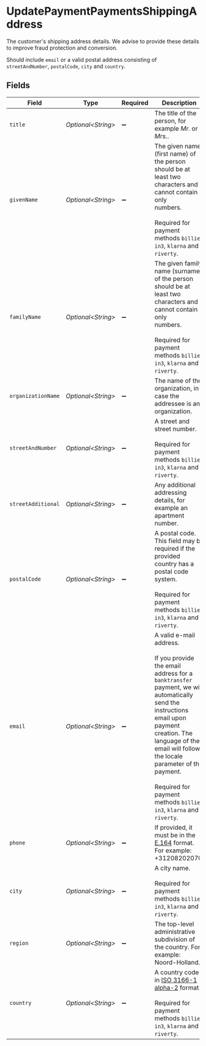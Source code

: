 # UpdatePaymentPaymentsShippingAddress

The customer's shipping address details. We advise to provide these details to improve fraud protection and
conversion.

Should include `email` or a valid postal address consisting of `streetAndNumber`, `postalCode`, `city` and
`country`.


## Fields

| Field                                                                                                                                                                                                                                                                                                              | Type                                                                                                                                                                                                                                                                                                               | Required                                                                                                                                                                                                                                                                                                           | Description                                                                                                                                                                                                                                                                                                        | Example                                                                                                                                                                                                                                                                                                            |
| ------------------------------------------------------------------------------------------------------------------------------------------------------------------------------------------------------------------------------------------------------------------------------------------------------------------ | ------------------------------------------------------------------------------------------------------------------------------------------------------------------------------------------------------------------------------------------------------------------------------------------------------------------ | ------------------------------------------------------------------------------------------------------------------------------------------------------------------------------------------------------------------------------------------------------------------------------------------------------------------ | ------------------------------------------------------------------------------------------------------------------------------------------------------------------------------------------------------------------------------------------------------------------------------------------------------------------ | ------------------------------------------------------------------------------------------------------------------------------------------------------------------------------------------------------------------------------------------------------------------------------------------------------------------ |
| `title`                                                                                                                                                                                                                                                                                                            | *Optional\<String>*                                                                                                                                                                                                                                                                                                | :heavy_minus_sign:                                                                                                                                                                                                                                                                                                 | The title of the person, for example *Mr.* or *Mrs.*.                                                                                                                                                                                                                                                              | Mr.                                                                                                                                                                                                                                                                                                                |
| `givenName`                                                                                                                                                                                                                                                                                                        | *Optional\<String>*                                                                                                                                                                                                                                                                                                | :heavy_minus_sign:                                                                                                                                                                                                                                                                                                 | The given name (first name) of the person should be at least two characters and cannot contain only<br/>numbers.<br/><br/>Required for payment methods `billie`, `in3`, `klarna` and `riverty`.                                                                                                                    | Piet                                                                                                                                                                                                                                                                                                               |
| `familyName`                                                                                                                                                                                                                                                                                                       | *Optional\<String>*                                                                                                                                                                                                                                                                                                | :heavy_minus_sign:                                                                                                                                                                                                                                                                                                 | The given family name (surname) of the person should be at least two characters and cannot contain only<br/>numbers.<br/><br/>Required for payment methods `billie`, `in3`, `klarna` and `riverty`.                                                                                                                | Mondriaan                                                                                                                                                                                                                                                                                                          |
| `organizationName`                                                                                                                                                                                                                                                                                                 | *Optional\<String>*                                                                                                                                                                                                                                                                                                | :heavy_minus_sign:                                                                                                                                                                                                                                                                                                 | The name of the organization, in case the addressee is an organization.                                                                                                                                                                                                                                            | Mollie B.V.                                                                                                                                                                                                                                                                                                        |
| `streetAndNumber`                                                                                                                                                                                                                                                                                                  | *Optional\<String>*                                                                                                                                                                                                                                                                                                | :heavy_minus_sign:                                                                                                                                                                                                                                                                                                 | A street and street number.<br/><br/>Required for payment methods `billie`, `in3`, `klarna` and `riverty`.                                                                                                                                                                                                         | Keizersgracht 126                                                                                                                                                                                                                                                                                                  |
| `streetAdditional`                                                                                                                                                                                                                                                                                                 | *Optional\<String>*                                                                                                                                                                                                                                                                                                | :heavy_minus_sign:                                                                                                                                                                                                                                                                                                 | Any additional addressing details, for example an apartment number.                                                                                                                                                                                                                                                | Apt. 1                                                                                                                                                                                                                                                                                                             |
| `postalCode`                                                                                                                                                                                                                                                                                                       | *Optional\<String>*                                                                                                                                                                                                                                                                                                | :heavy_minus_sign:                                                                                                                                                                                                                                                                                                 | A postal code. This field may be required if the provided country has a postal code system.<br/><br/>Required for payment methods `billie`, `in3`, `klarna` and `riverty`.                                                                                                                                         | 1234AB                                                                                                                                                                                                                                                                                                             |
| `email`                                                                                                                                                                                                                                                                                                            | *Optional\<String>*                                                                                                                                                                                                                                                                                                | :heavy_minus_sign:                                                                                                                                                                                                                                                                                                 | A valid e-mail address.<br/><br/>If you provide the email address for a `banktransfer` payment, we will automatically send the instructions<br/>email upon payment creation. The language of the email will follow the locale parameter of the payment.<br/><br/>Required for payment methods `billie`, `in3`, `klarna` and `riverty`. | piet@example.org                                                                                                                                                                                                                                                                                                   |
| `phone`                                                                                                                                                                                                                                                                                                            | *Optional\<String>*                                                                                                                                                                                                                                                                                                | :heavy_minus_sign:                                                                                                                                                                                                                                                                                                 | If provided, it must be in the [E.164](https://en.wikipedia.org/wiki/E.164) format. For example: +31208202070.                                                                                                                                                                                                     | 31208202070                                                                                                                                                                                                                                                                                                        |
| `city`                                                                                                                                                                                                                                                                                                             | *Optional\<String>*                                                                                                                                                                                                                                                                                                | :heavy_minus_sign:                                                                                                                                                                                                                                                                                                 | A city name.<br/><br/>Required for payment methods `billie`, `in3`, `klarna` and `riverty`.                                                                                                                                                                                                                        | Amsterdam                                                                                                                                                                                                                                                                                                          |
| `region`                                                                                                                                                                                                                                                                                                           | *Optional\<String>*                                                                                                                                                                                                                                                                                                | :heavy_minus_sign:                                                                                                                                                                                                                                                                                                 | The top-level administrative subdivision of the country. For example: Noord-Holland.                                                                                                                                                                                                                               | Noord-Holland                                                                                                                                                                                                                                                                                                      |
| `country`                                                                                                                                                                                                                                                                                                          | *Optional\<String>*                                                                                                                                                                                                                                                                                                | :heavy_minus_sign:                                                                                                                                                                                                                                                                                                 | A country code in [ISO 3166-1 alpha-2](https://en.wikipedia.org/wiki/ISO_3166-1_alpha-2) format.<br/><br/>Required for payment methods `billie`, `in3`, `klarna` and `riverty`.                                                                                                                                    | NL                                                                                                                                                                                                                                                                                                                 |